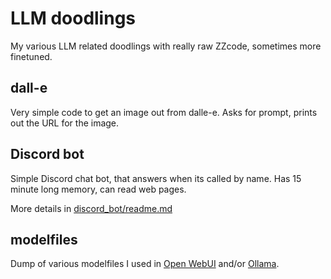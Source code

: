 # LLM doodlings

My various LLM related doodlings with really raw ZZcode, sometimes more finetuned.

## dall-e

Very simple code to get an image out from dalle-e. Asks for prompt, prints out
the URL for the image.

## Discord bot

Simple Discord chat bot, that answers when its called by name. Has 15 minute long memory, can read web pages.

More details in [discord_bot/readme.md](discord_bot/readme.md)

## modelfiles

Dump of various modelfiles I used in [Open WebUI](https://github.com/open-webui/open-webui) and/or [Ollama](https://ollama.ai). 

